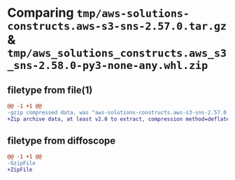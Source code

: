 # Comparing `tmp/aws-solutions-constructs.aws-s3-sns-2.57.0.tar.gz` & `tmp/aws_solutions_constructs.aws_s3_sns-2.58.0-py3-none-any.whl.zip`

## filetype from file(1)

```diff
@@ -1 +1 @@
-gzip compressed data, was "aws-solutions-constructs.aws-s3-sns-2.57.0.tar", last modified: Mon May  6 21:41:10 2024, max compression
+Zip archive data, at least v2.0 to extract, compression method=deflate
```

## filetype from diffoscope

```diff
@@ -1 +1 @@
-GzipFile
+ZipFile
```

